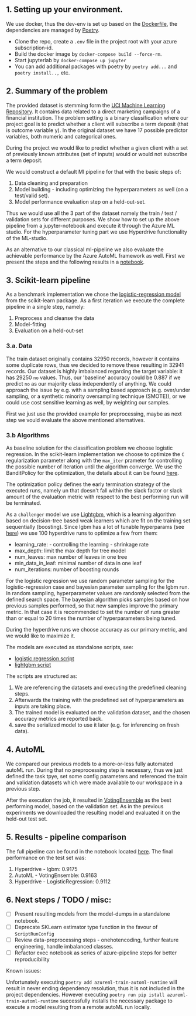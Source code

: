 ## 1. Setting up your environment.

We use docker, thus the dev-env is set up based on the [Dockerfile](../Dockerfile), the dependencies are managed by 
[Poetry](https://python-poetry.org/). 

- Clone the repo, create a `.env` file in the project root with your azure subscription-id.
- Build the docker image by `docker-compose build --force-rm`.
- Start jupyterlab by `docker-compose up jupyter`
- You can add additional packages with poetry by `poetry add...` and `poetry install..,` etc.


## 2. Summary of the problem

The provided dataset is stemming form the 
[UCI Machine Learning Repository](https://archive.ics.uci.edu/ml/datasets/bank+marketing). 
It contains data related to a direct marketing campaigns of a financial institution. The problem setting is a binary 
classification where our project goal is to predict whether a client will subscribe a term deposit (that is outcome 
variable y). In the original dataset we have 17 possible predictor variables, both numeric and categorical ones.

During the project we would like to predict whether a given client with a set of previously known attributes (set of 
inputs) would or would not subscribe a term deposit. 

We would construct a default Ml pipeline for that with the basic steps of:
1. Data cleaning and preparation
2. Model building - including optimizing the hyperparameters as well (on a test/valid set).
3. Model performance evaluation step on a held-out-set.

Thus we would use all the 3 part of the dataset namely the train / test / validation sets for different purposes. We 
show how to set up the above pipeline from a jupyter-notebook and execute it through the Azure ML studio. For the 
hyperparameter tuning part we use Hyperdrive functionality of the ML-studio. 

As an alternative to our classical ml-pipeline we also evaluate the achievable performance by the Azure AutoML framework
as well. First we present the steps and the following results in a [notebook](./udacity_project1_solution.ipynb). 


 ## 3. Scikit-learn pipeline
As a benchmark implementation we chose the 
[logistic-regression model](https://scikit-learn.org/stable/modules/generated/sklearn.linear_model.LogisticRegression.html) 
from the scikit-learn package. As a first iteration we execute the complete pipeline in a single step, namely: 
1. Preprocess and cleanse the data
2. Model-fitting
3. Evaluation on a held-out-set
 
### 3.a. Data
The train dataset originally contains 32950 records, however it contains some duplicate rows, thus we decided to remove
these resulting in 32941 records. Our dataset is highly imbalanced regarding the target variable: it has 29250 `no` 
values. Thus, our 'baseline' accuracy could be 0.887 if we predict `no` as our majority class independently of 
anything. We could approach the issue by e.g. with a sampling based approach (e.g. over/under sampling, or a synthetic 
minority oversampling technique (SMOTE)), or we could use cost sensitive learning as well, by weighting our samples.


First we just use the provided example for preprocessing, maybe as next step we vould evaluate the above mentioned
alternatives. 

### 3.b Algorithms
As baseline solution for the classification problem we choose logistic regression. In the scikit-learn implementation 
we choose to optimize the `C` regularization parameter along with the `max_iter` prameter for controlling the possible 
number of iteration until the algorithm converge. We use the BanditPolicy for the optimization, 
the details about it can be found 
[here](https://docs.microsoft.com/hu-hu/python/api/azureml-train-core/azureml.train.hyperdrive.banditpolicy?view=azure-ml-py).

The optimization policy defines the early termination strategy of the executed runs, namely un that doesn't fall within 
the slack factor or slack amount of the evaluation metric with respect to the best performing run will be terminated. 

As a `challenger` model we use [Lightgbm](https://github.com/microsoft/LightGBM), which is a learning algorithm based on
decision-tree based weak learners which are fit on the training set sequentially (boosting). Since lgbm has a lot of 
tunable hyperparams (see [here](https://lightgbm.readthedocs.io/en/latest/Parameters.html)) we use 100 hyperdrive runs 
to optimize a few from them:
- learning_rate: - controlling the learning - shrinkage rate
- max_depth: limit the max depth for tree model
- num_leaves: max number of leaves in one tree
- min_data_in_leaf: minimal number of data in one leaf
- num_iterations: number of boosting rounds


For the logistic regression we use random parameter sampling for the logistic-regression case and bayesian parameter
sampling for the lgbm run. In random sampling, hyperparameter values are randomly selected from the defined search 
space. The bayesian algorithm  picks samples based on how previous samples performed, so that new samples improve the 
primary metric. In that case it is recommended to set the number of runs greater than or equal to 20 times the number of 
hyperparameters being tuned. 

During the hyperdrive runs we choose accuracy as our primary metric, and we would like to maximize it. 


The models are executed as standalone scripts, see:
- [logistic regression script](./scripts/logit_train.py)
- [lightgbm script](./scripts/logit_train.py)

The scripts are structured as:
1. We are referencing the datasets and executing the predefined cleaning steps.
2. Afterwards the training with the predefined set of hyperparameters as inputs are taking place.
3. The trained model is evaluated on the validation dataset, and the chosen accuracy metrics are reported back.
4. save the serialized model to use it later (e.g. for inferencing on fresh data).
 

## 4. AutoML
We compared our previous models to a more-or-less fully automated autoML run. During that no preprocessing step is 
necessary, thus we just defined the task tpye, set some config parameters and referenced the train and validation 
datasets which were made available to our workspace in a previous step.

After the execution the job, it resulted in 
[VotingEnsemble](https://docs.microsoft.com/en-gb/python/api/azureml-train-automl-runtime/azureml.train.automl.runtime.ensemble.votingensemble?view=azure-ml-py) 
as the best performing model, based on the validation set. As in the previous experiments we downloaded the resulting 
model and evaluated it on the held-out test set.

## 5. Results - pipeline comparison

The full pipeline can be found in the notebook located [here](./udacity_project1_solution.ipynb). 
The final performance on the test set was:
1. Hyperdrive - lgbm: 0.9175
2. AutoML - VotingEnsemble: 0.9163
3. Hyperdrive -  LogisticRegression: 0.9112

## 6. Next steps / TODO / misc:
 - [ ] Present resulting models from the model-dumps in a standalone notebook.
 - [ ] Deprecate SKLearn estimator type function in the favour of `ScriptRunConfig`
 - [ ] Review data-preprocessing steps - onehotencoding, further feature engineering, handle imbalanced classes.
 - [ ] Refactor exec notebook as series of azure-pipeline steps for better reproducibility

Known issues:

Unfortunately executing `poetry add azureml-train-automl-runtime` will result in never ending dependency resolution, 
thus it is not included in the project dependencies. However executing 
`poetry run pip istall azureml-train-automl-runtime` successfully installs the necessary package to execute a model 
resulting from a remote autoML run locally.
